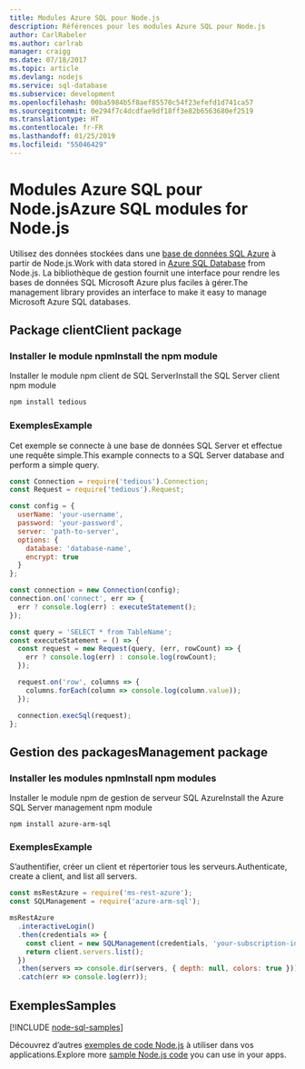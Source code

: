 ```yaml
---
title: Modules Azure SQL pour Node.js
description: Références pour les modules Azure SQL pour Node.js
author: CarlRabeler
ms.author: carlrab
manager: craigg
ms.date: 07/18/2017
ms.topic: article
ms.devlang: nodejs
ms.service: sql-database
ms.subservice: development
ms.openlocfilehash: 00ba5984b5f8aef85570c54f23efefd1d741ca57
ms.sourcegitcommit: 0e294f7c4dcdfae9df18ff3e82b6563680ef2519
ms.translationtype: HT
ms.contentlocale: fr-FR
ms.lasthandoff: 01/25/2019
ms.locfileid: "55046429"
---
```

# <a name="azure-sql-modules-for-nodejs"></a><span data-ttu-id="5f7bc-103">Modules Azure SQL pour Node.js</span><span class="sxs-lookup"><span data-stu-id="5f7bc-103">Azure SQL modules for Node.js</span></span>

<span data-ttu-id="5f7bc-104">Utilisez des données stockées dans une [base de données SQL Azure](https://docs.microsoft.com/azure/sql-database/sql-database-technical-overview) à partir de Node.js.</span><span class="sxs-lookup"><span data-stu-id="5f7bc-104">Work with data stored in [Azure SQL Database](https://docs.microsoft.com/azure/sql-database/sql-database-technical-overview) from Node.js.</span></span>
<span data-ttu-id="5f7bc-105">La bibliothèque de gestion fournit une interface pour rendre les bases de données SQL Microsoft Azure plus faciles à gérer.</span><span class="sxs-lookup"><span data-stu-id="5f7bc-105">The management library provides an interface to make it easy to manage Microsoft Azure SQL databases.</span></span>

## <a name="client-package"></a><span data-ttu-id="5f7bc-106">Package client</span><span class="sxs-lookup"><span data-stu-id="5f7bc-106">Client package</span></span>

### <a name="install-the-npm-module"></a><span data-ttu-id="5f7bc-107">Installer le module npm</span><span class="sxs-lookup"><span data-stu-id="5f7bc-107">Install the npm module</span></span>

<span data-ttu-id="5f7bc-108">Installer le module npm client de SQL Server</span><span class="sxs-lookup"><span data-stu-id="5f7bc-108">Install the SQL Server client npm module</span></span>

```bash
npm install tedious
```

### <a name="example"></a><span data-ttu-id="5f7bc-109">Exemples</span><span class="sxs-lookup"><span data-stu-id="5f7bc-109">Example</span></span>

<span data-ttu-id="5f7bc-110">Cet exemple se connecte à une base de données SQL Server et effectue une requête simple.</span><span class="sxs-lookup"><span data-stu-id="5f7bc-110">This example connects to a SQL Server database and perform a simple query.</span></span>

```javascript
const Connection = require('tedious').Connection;
const Request = require('tedious').Request;

const config = {
  userName: 'your-username',
  password: 'your-password',
  server: 'path-to-server',
  options: {
    database: 'database-name',
    encrypt: true
  }
};

const connection = new Connection(config);
connection.on('connect', err => {
  err ? console.log(err) : executeStatement();
});

const query = 'SELECT * from TableName';
const executeStatement = () => {
  const request = new Request(query, (err, rowCount) => {
    err ? console.log(err) : console.log(rowCount);
  });

  request.on('row', columns => {
    columns.forEach(column => console.log(column.value));
  });

  connection.execSql(request);
};
```

## <a name="management-package"></a><span data-ttu-id="5f7bc-111">Gestion des packages</span><span class="sxs-lookup"><span data-stu-id="5f7bc-111">Management package</span></span>

### <a name="install-npm-modules"></a><span data-ttu-id="5f7bc-112">Installer les modules npm</span><span class="sxs-lookup"><span data-stu-id="5f7bc-112">Install npm modules</span></span>

<span data-ttu-id="5f7bc-113">Installer le module npm de gestion de serveur SQL Azure</span><span class="sxs-lookup"><span data-stu-id="5f7bc-113">Install the Azure SQL Server management npm module</span></span>

```
npm install azure-arm-sql
```   

### <a name="example"></a><span data-ttu-id="5f7bc-114">Exemples</span><span class="sxs-lookup"><span data-stu-id="5f7bc-114">Example</span></span>

<span data-ttu-id="5f7bc-115">S’authentifier, créer un client et répertorier tous les serveurs.</span><span class="sxs-lookup"><span data-stu-id="5f7bc-115">Authenticate, create a client, and list all servers.</span></span>

```javascript
const msRestAzure = require('ms-rest-azure');
const SQLManagement = require('azure-arm-sql');

msRestAzure
  .interactiveLogin()
  .then(credentials => {
    const client = new SQLManagement(credentials, 'your-subscription-id');
    return client.servers.list();
  })
  .then(servers => console.dir(servers, { depth: null, colors: true }))
  .catch(err => console.log(err));
```

## <a name="samples"></a><span data-ttu-id="5f7bc-116">Exemples</span><span class="sxs-lookup"><span data-stu-id="5f7bc-116">Samples</span></span>

[!INCLUDE [node-sql-samples](../docs-ref-conceptual/includes/sql-samples.md)]

<span data-ttu-id="5f7bc-117">Découvrez d’autres [exemples de code Node.js](https://azure.microsoft.com/resources/samples/?platform=nodejs) à utiliser dans vos applications.</span><span class="sxs-lookup"><span data-stu-id="5f7bc-117">Explore more [sample Node.js code](https://azure.microsoft.com/resources/samples/?platform=nodejs) you can use in your apps.</span></span>
